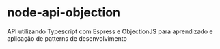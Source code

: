 # node-api-objection
API utilizando Typescript com Espress e ObjectionJS para aprendizado e aplicação de patterns de desenvolvimento
